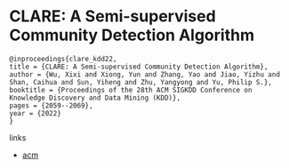 # CLARE: A Semi-supervised Community Detection Algorithm

```
@inproceedings{clare_kdd22,
title = {CLARE: A Semi-supervised Community Detection Algorithm},
author = {Wu, Xixi and Xiong, Yun and Zhang, Yao and Jiao, Yizhu and Shan, Caihua and Sun, Yiheng and Zhu, Yangyong and Yu, Philip S.},
booktitle = {Proceedings of the 28th ACM SIGKDD Conference on Knowledge Discovery and Data Mining (KDD)},
pages = {2059--2069},
year = {2022}
}
```

links
- [acm](https://dl.acm.org/doi/10.1145/3534678.3539370)
